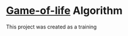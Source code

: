  # [Game-of-life](https://en.wikipedia.org/wiki/Conway%27s_Game_of_Life) Algorithm


This project was created as a training
